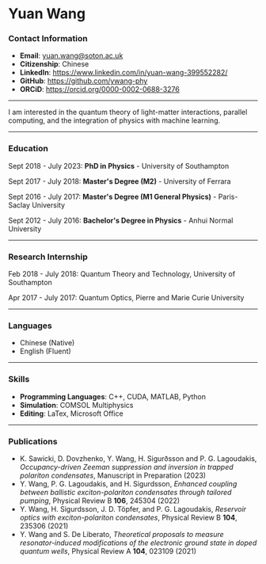 # Yuan Wang

### Contact Information
- **Email**: yuan.wang@soton.ac.uk
- **Citizenship**: Chinese
- **LinkedIn**: https://www.linkedin.com/in/yuan-wang-399552282/
- **GitHub**: https://github.com/ywang-phy
- **ORCiD**: https://orcid.org/0000-0002-0688-3276

---

I am interested in the quantum theory of light-matter interactions, parallel computing, and the integration of physics with machine learning.

---

### Education

Sept 2018 - July 2023: **PhD in Physics** - University of Southampton

Sept 2017 - July 2018: **Master's Degree (M2)** - University of Ferrara

Sept 2016 - July 2017: **Master's Degree (M1 General Physics)** - Paris-Saclay University

Sept 2012 - July 2016: **Bachelor's Degree in Physics** - Anhui Normal University

---

### Research Internship

Feb 2018 - July 2018: Quantum Theory and Technology, University of Southampton

Apr 2017 - July 2017: Quantum Optics, Pierre and Marie Curie University

---

### Languages

- Chinese (Native)
- English (Fluent)

---

### Skills

- **Programming Languages**: C++, CUDA, MATLAB, Python
- **Simulation**: COMSOL Multiphysics
- **Editing**: LaTex, Microsoft Office

---

### Publications
- K. Sawicki, D. Dovzhenko, Y. Wang, H. Sigurðsson and P. G. Lagoudakis, *Occupancy-driven Zeeman suppression and inversion in trapped polariton condensates*, Manuscript in Preparation (2023)
- Y. Wang, P. G. Lagoudakis, and H. Sigurdsson, *Enhanced coupling between ballistic exciton-polariton condensates through tailored pumping*, Physical Review B **106**, 245304 (2022)
- Y. Wang, H. Sigurdsson, J. D. Töpfer, and P. G. Lagoudakis, *Reservoir optics with exciton-polariton condensates*, Physical Review B **104**, 235306 (2021)
- Y. Wang and S. De Liberato, *Theoretical proposals to measure resonator-induced modifications of the electronic ground state in doped quantum wells*, Physical Review A **104**, 023109 (2021)
